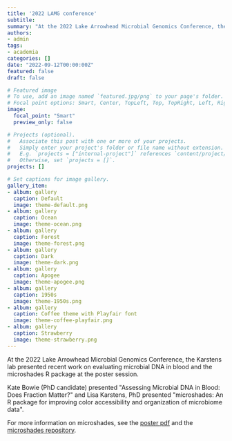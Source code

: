 ```yaml
---
title: '2022 LAMG conference'
subtitle: 
summary: "At the 2022 Lake Arrowhead Microbial Genomics Conference, the Karstens lab presented recent work..."
authors:
- admin
tags:
- academia
categories: []
date: "2022-09-12T00:00:00Z"
featured: false
draft: false

# Featured image
# To use, add an image named `featured.jpg/png` to your page's folder.
# Focal point options: Smart, Center, TopLeft, Top, TopRight, Left, Right, BottomLeft, Bottom, BottomRight
image:
  focal_point: "Smart"
  preview_only: false

# Projects (optional).
#   Associate this post with one or more of your projects.
#   Simply enter your project's folder or file name without extension.
#   E.g. `projects = ["internal-project"]` references `content/project/deep-learning/index.md`.
#   Otherwise, set `projects = []`.
projects: []

# Set captions for image gallery.
gallery_item:
- album: gallery
  caption: Default
  image: theme-default.png
- album: gallery
  caption: Ocean
  image: theme-ocean.png
- album: gallery
  caption: Forest
  image: theme-forest.png
- album: gallery
  caption: Dark
  image: theme-dark.png
- album: gallery
  caption: Apogee
  image: theme-apogee.png
- album: gallery
  caption: 1950s
  image: theme-1950s.png
- album: gallery
  caption: Coffee theme with Playfair font
  image: theme-coffee-playfair.png
- album: gallery
  caption: Strawberry
  image: theme-strawberry.png
---
```


At the 2022 Lake Arrowhead Microbial Genomics Conference, the Karstens lab presented recent work on evaluating microbial DNA in blood and the microshades R package at the poster session.

Kate Bowie (PhD candidate) presented "Assessing Microbial DNA in Blood: Does Fraction Matter?​" and Lisa Karstens, PhD presented "microshades: An R package for improving color accessibility and organization of microbiome data".

For more information on microshades, see the [poster pdf](https://github.com/KarstensLab/Presentations/blob/main/2022-LAMG/2022_LAMG_microshades_poster.pdf) and the [microshades repository](https://karstenslab.github.io/microshades).

 
